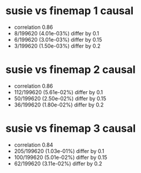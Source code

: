# susie vs finemap  1 causal

- correlation 0.86
- 8/199620 (4.01e-03%) differ by 0.1
- 6/199620 (3.01e-03%) differ by 0.15
- 3/199620 (1.50e-03%) differ by 0.2


# susie vs finemap  2 causal

- correlation 0.86
- 112/199620 (5.61e-02%) differ by 0.1
- 50/199620 (2.50e-02%) differ by 0.15
- 36/199620 (1.80e-02%) differ by 0.2


# susie vs finemap  3 causal

- correlation 0.84
- 205/199620 (1.03e-01%) differ by 0.1
- 100/199620 (5.01e-02%) differ by 0.15
- 62/199620 (3.11e-02%) differ by 0.2


